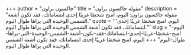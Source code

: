 +++
author = "جاكسون براون"
title = "مقولة جاكسون براون"
description = "مقولة جاكسون براون: اليوم، امنح شخصًا غريبًا إحدى ابتساماتك، فقد تكون أشعة الشمس الوحيدة التي يراها طوال اليوم."
quote = '''اليوم، امنح شخصًا غريبًا إحدى ابتساماتك، فقد تكون أشعة الشمس الوحيدة التي يراها طوال اليوم.''' 
slug = "اليوم-امنح-شخصًا-غريبًا-إحدى-ابتساماتك-فقد-تكون-أشعة-الشمس-الوحيدة-التي-يراها-طوال-اليوم"
+++
اليوم، امنح شخصًا غريبًا إحدى ابتساماتك، فقد تكون أشعة الشمس الوحيدة التي يراها طوال اليوم.
